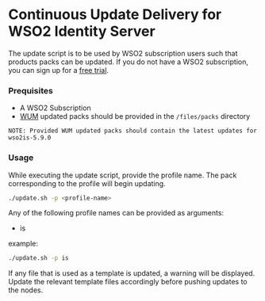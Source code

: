 # Continuous Update Delivery for WSO2 Identity Server

The update script is to be used by WSO2 subscription users such that products packs can be updated. If you do not have a WSO2 subscription, you can sign up for a [free trial](https://wso2.com/subscription/free-trial).

### Prequisites
* A WSO2 Subscription
* [WUM](https://wso2.com/updates/wum) updated packs should be provided in the `/files/packs` directory

`
NOTE: Provided WUM updated packs should contain the latest updates for wso2is-5.9.0
`

### Usage
While executing the update script, provide the profile name. The pack corresponding to the profile will begin updating.
```bash
./update.sh -p <profile-name>
```
Any of the following profile names can be provided as arguments:
* is

example:
```bash
./update.sh -p is
```

If any file that is used as a template is updated, a warning will be displayed. Update the relevant template files accordingly before pushing updates to the nodes.
